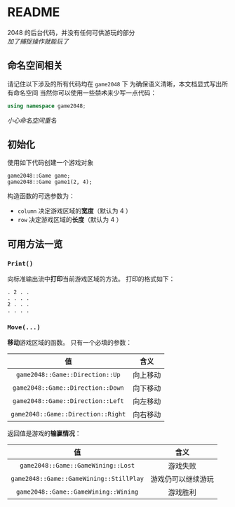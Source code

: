 # README

2048 的后台代码，并没有任何可供游玩的部分  
*加了捕捉操作就能玩了*

## 命名空间相关
请记住以下涉及的所有代码均在 `game2048` 下
为确保语义清晰，本文档显式写出所有命名空间
当然你可以使用一些~~禁术~~来少写一点代码：

```cpp
using namespace game2048;
```

*小心命名空间重名*

## 初始化

使用如下代码创建一个游戏对象

```cpp{.line-numbers}
game2048::Game game;
game2048::Game game1(2, 4);
```

构造函数的可选参数为：

- `column` 决定游戏区域的**宽度**（默认为 $4$ ）
- `row` 决定游戏区域的**长度**（默认为 $4$ ）

## 可用方法一览

### `Print()`

向标准输出流中**打印**当前游戏区域的方法。
打印的格式如下：

```text
. 2 . .
. . . .
2 . . .
. . . .
```

### `Move(...)`

**移动**游戏区域的函数。
只有一个必填的参数：

| 值 | 含义 |
| :---: | :---: |
|  `game2048::Game::Direction::Up` | 向上移动  |
| `game2048::Game::Direction::Down` | 向下移动 |
| `game2048::Game::Direction::Left` | 向左移动 |
| `game2048::Game::Direction::Right` | 向右移动 |

返回值是游戏的**输赢情况**：

| 值 | 含义 |
| :---: | :---: |
|  `game2048::Game::GameWining::Lost` | 游戏失败  |
|  `game2048::Game::GameWining::StillPlay` | 游戏仍可以继续游玩  |
| `game2048::Game::GameWining::Wining` | 游戏胜利 |
